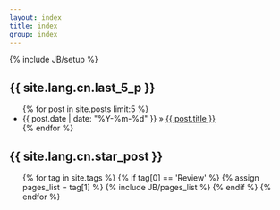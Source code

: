 ```yaml
---
layout: index
title: index
group: index
---
```


{% include JB/setup %}

<h2>{{ site.lang.cn.last_5_p }}</h2>
<ul class="posts">
  {% for post in site.posts limit:5 %}
    <li><span>{{ post.date | date: "%Y-%m-%d" }}</span> &raquo; <a href="{{ BASE_PATH }}{{ post.url }}">{{ post.title }}</a></li>
  {% endfor %}
</ul>

<h2>{{ site.lang.cn.star_post }}</h2>
<ul class="posts">
{% for tag in site.tags %}
    {% if tag[0] == 'Review' %}
        {% assign pages_list = tag[1] %}
        {% include JB/pages_list %}
    {% endif %}
{% endfor %}
</ul>
